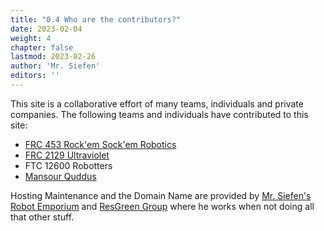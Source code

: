 ```yaml
---
title: "0.4 Who are the contributors?"
date: 2023-02-04
weight: 4
chapter: false
lastmod: 2023-02-26
author: 'Mr. Siefen'
editors: ''
---
```


This site is a collaborative effort of many teams, individuals and private companies. The following teams and individuals have contributed to this site:

- [FRC 453 Rock'em Sock'em Robotics](http://rockemsockemrobotics.com/)
- [FRC 2129 Ultraviolet](https://swrobotics.com/)
- FTC 12600 Robotters
- [Mansour Quddus](https://github.com/devmanso)

Hosting Maintenance and the Domain Name are provided by [Mr. Siefen's Robot Emporium](https://www.mrsiefensrobotemporium.com/) and [ResGreen Group](https://resgreengroup.com/) where he works when not doing all that other stuff.